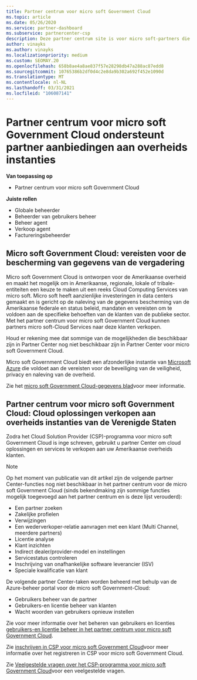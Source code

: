 ```yaml
---
title: Partner centrum voor micro soft Government Cloud
ms.topic: article
ms.date: 05/26/2020
ms.service: partner-dashboard
ms.subservice: partnercenter-csp
description: Deze partner centrum site is voor micro soft-partners die micro soft-cloud oplossingen aanbieden aan klanten die met overheids instanties samen werken in de Verenigde Staten.
author: vinayks
ms.author: vinayks
ms.localizationpriority: medium
ms.custom: SEOMAY.20
ms.openlocfilehash: 658b8ae4a8ae837f57e28298db47a288ac87edd8
ms.sourcegitcommit: 10765386b2df0d4c2e8da9b302a692f452e1090d
ms.translationtype: MT
ms.contentlocale: nl-NL
ms.lasthandoff: 03/31/2021
ms.locfileid: "106087141"
---
```

# <a name="partner-center-for-microsoft-government-cloud-supports-partner-offers-to-government-agencies"></a>Partner centrum voor micro soft Government Cloud ondersteunt partner aanbiedingen aan overheids instanties

**Van toepassing op**

- Partner centrum voor micro soft Government Cloud

**Juiste rollen**

- Globale beheerder
- Beheerder van gebruikers beheer
- Beheer agent
- Verkoop agent
- Factureringsbeheerder

## <a name="microsoft-government-cloud-meeting-data-protection-requirements"></a>Micro soft Government Cloud: vereisten voor de bescherming van gegevens van de vergadering

Micro soft Government Cloud is ontworpen voor de Amerikaanse overheid en maakt het mogelijk om in Amerikaanse, regionale, lokale of tribale-entiteiten een keuze te maken uit een reeks Cloud Computing Services van micro soft. Micro soft heeft aanzienlijke investeringen in data centers gemaakt en is gericht op de naleving van de gegevens bescherming van de Amerikaanse federale en status beleid, mandaten en vereisten om te voldoen aan de specifieke behoeften van de klanten van de publieke sector. Met het partner centrum voor micro soft Government Cloud kunnen partners micro soft-Cloud Services naar deze klanten verkopen.

Houd er rekening mee dat sommige van de mogelijkheden die beschikbaar zijn in Partner Center nog niet beschikbaar zijn in Partner Center voor micro soft Government Cloud.

Micro soft Government Cloud biedt een afzonderlijke instantie van [Microsoft Azure](https://azure.microsoft.com/overview/clouds/government/) die voldoet aan de vereisten voor de beveiliging van de veiligheid, privacy en naleving van de overheid. 

Zie het [micro soft Government Cloud-gegevens blad](https://download.microsoft.com/download/C/9/C/C9CA3002-DFC4-4ADA-841F-DF42AEC042FB/Microsoft_Azure_Government_Datasheet_EN_US.PDF)voor meer informatie.

## <a name="partner-center-for-microsoft-government-cloud-selling-cloud-solutions-to-us-government-entities"></a>Partner centrum voor micro soft Government Cloud: Cloud oplossingen verkopen aan overheids instanties van de Verenigde Staten

Zodra het Cloud Solution Provider (CSP)-programma voor micro soft Government Cloud is inge schreven, gebruikt u partner Center om cloud oplossingen en services te verkopen aan uw Amerikaanse overheids klanten. 

> [!NOTE]  
> Op het moment van publicatie van dit artikel zijn de volgende partner Center-functies nog niet beschikbaar in het partner centrum voor de micro soft Government Cloud (sinds bekendmaking zijn sommige functies mogelijk toegevoegd aan het partner centrum en is deze lijst verouderd):

- Een partner zoeken
- Zakelijke profielen
- Verwijzingen
- Een wederverkoper-relatie aanvragen met een klant (Multi Channel, meerdere partners)
- Licentie analyse
- Klant inzichten
- Indirect dealer/provider-model en instellingen
- Servicestatus controleren
- Inschrijving van onafhankelijke software leverancier (ISV)
- Speciale kwalificatie van klant

De volgende partner Center-taken worden beheerd met behulp van de Azure-beheer portal voor de micro soft Government-Cloud: 

- Gebruikers beheer van de partner
- Gebruikers-en licentie beheer van klanten
- Wacht woorden van gebruikers opnieuw instellen

Zie voor meer informatie over het beheren van gebruikers en licenties [gebruikers-en licentie beheer in het partner centrum voor micro soft Government Cloud](user-management-in-partner-center-for-microsoft-us-govt-cloud.md).

Zie [inschrijven in CSP voor micro soft Government Cloud](enroll-in-csp-for-microsoft-us-govt-cloud.md)voor meer informatie over het registreren in CSP voor micro soft Government Cloud.

Zie [Veelgestelde vragen over het CSP-programma voor micro soft Government Cloud](faq-for-us-govt-cloud.md)voor een veelgestelde vragen.
